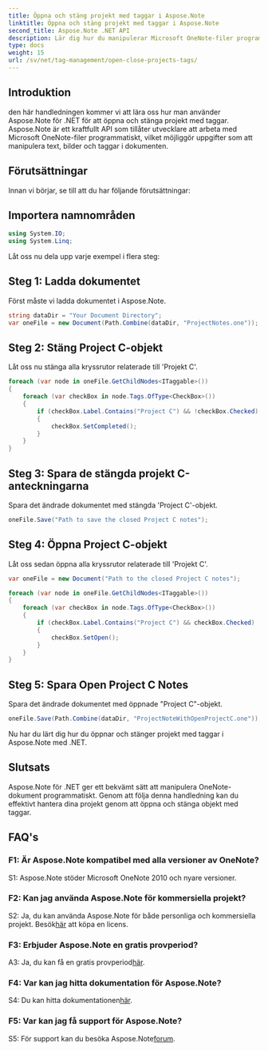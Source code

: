 ```yaml
---
title: Öppna och stäng projekt med taggar i Aspose.Note
linktitle: Öppna och stäng projekt med taggar i Aspose.Note
second_title: Aspose.Note .NET API
description: Lär dig hur du manipulerar Microsoft OneNote-filer programmatiskt med Aspose.Note för .NET. Öppna och stäng projekt med taggar effektivt.
type: docs
weight: 15
url: /sv/net/tag-management/open-close-projects-tags/
---
```

## Introduktion

den här handledningen kommer vi att lära oss hur man använder Aspose.Note för .NET för att öppna och stänga projekt med taggar. Aspose.Note är ett kraftfullt API som tillåter utvecklare att arbeta med Microsoft OneNote-filer programmatiskt, vilket möjliggör uppgifter som att manipulera text, bilder och taggar i dokumenten.

## Förutsättningar

Innan vi börjar, se till att du har följande förutsättningar:

## Importera namnområden

```csharp
using System.IO;
using System.Linq;
```

Låt oss nu dela upp varje exempel i flera steg:

## Steg 1: Ladda dokumentet

Först måste vi ladda dokumentet i Aspose.Note.

```csharp
string dataDir = "Your Document Directory";
var oneFile = new Document(Path.Combine(dataDir, "ProjectNotes.one"));
```

## Steg 2: Stäng Project C-objekt

Låt oss nu stänga alla kryssrutor relaterade till 'Projekt C'.

```csharp
foreach (var node in oneFile.GetChildNodes<ITaggable>())
{
    foreach (var checkBox in node.Tags.OfType<CheckBox>())
    {
        if (checkBox.Label.Contains("Project C") && !checkBox.Checked)
        {
            checkBox.SetCompleted();
        }
    }
}
```

## Steg 3: Spara de stängda projekt C-anteckningarna

Spara det ändrade dokumentet med stängda 'Project C'-objekt.

```csharp
oneFile.Save("Path to save the closed Project C notes");
```

## Steg 4: Öppna Project C-objekt

Låt oss sedan öppna alla kryssrutor relaterade till 'Projekt C'.

```csharp
var oneFile = new Document("Path to the closed Project C notes");

foreach (var node in oneFile.GetChildNodes<ITaggable>())
{
    foreach (var checkBox in node.Tags.OfType<CheckBox>())
    {
        if (checkBox.Label.Contains("Project C") && checkBox.Checked)
        {
            checkBox.SetOpen();
        }
    }
}
```

## Steg 5: Spara Open Project C Notes

Spara det ändrade dokumentet med öppnade "Project C"-objekt.

```csharp
oneFile.Save(Path.Combine(dataDir, "ProjectNoteWithOpenProjectC.one"));
```

Nu har du lärt dig hur du öppnar och stänger projekt med taggar i Aspose.Note med .NET.

## Slutsats

Aspose.Note för .NET ger ett bekvämt sätt att manipulera OneNote-dokument programmatiskt. Genom att följa denna handledning kan du effektivt hantera dina projekt genom att öppna och stänga objekt med taggar.

## FAQ's

### F1: Är Aspose.Note kompatibel med alla versioner av OneNote?

S1: Aspose.Note stöder Microsoft OneNote 2010 och nyare versioner.

### F2: Kan jag använda Aspose.Note för kommersiella projekt?

 S2: Ja, du kan använda Aspose.Note för både personliga och kommersiella projekt. Besök[här](https://purchase.aspose.com/buy) att köpa en licens.

### F3: Erbjuder Aspose.Note en gratis provperiod?

 A3: Ja, du kan få en gratis provperiod[här](https://releases.aspose.com/).

### F4: Var kan jag hitta dokumentation för Aspose.Note?

 S4: Du kan hitta dokumentationen[här](https://reference.aspose.com/note/net/).

### F5: Var kan jag få support för Aspose.Note?

 S5: För support kan du besöka Aspose.Note[forum](https://forum.aspose.com/c/note/28).